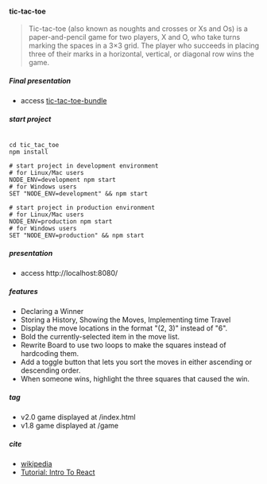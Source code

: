 
#### tic-tac-toe
> Tic-tac-toe (also known as noughts and crosses or Xs and Os) is a paper-and-pencil game for two players, X and O, who take turns marking the spaces in a 3×3 grid. The player who succeeds in placing three of their marks in a horizontal, vertical, or diagonal row wins the game.

##### Final presentation
- access <a href="http://wangyn.net/tic-tac-toe-bundle/" target="_blank">tic-tac-toe-bundle</a> 

##### start project

```shell

cd tic_tac_toe
npm install

# start project in development environment
# for Linux/Mac users
NODE_ENV=development npm start
# for Windows users
SET "NODE_ENV=development" && npm start

# start project in production environment
# for Linux/Mac users
NODE_ENV=production npm start
# for Windows users
SET "NODE_ENV=production" && npm start

```

##### presentation
- access http://localhost:8080/

##### features
- Declaring a Winner
- Storing a History, Showing the Moves, Implementing time Travel
- Display the move locations in the format "(2, 3)" instead of "6".
- Bold the currently-selected item in the move list.
- Rewrite Board to use two loops to make the squares instead of hardcoding them.
- Add a toggle button that lets you sort the moves in either ascending or descending order.
- When someone wins, highlight the three squares that caused the win.

##### tag
- v2.0  game displayed at /index.html
- v1.8  game displayed at /game

##### cite
- [wikipedia](https://en.wikipedia.org/wiki/Tic-tac-toe)
- [Tutorial: Intro To React](https://facebook.github.io/react/tutorial/tutorial.html)
